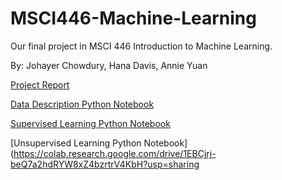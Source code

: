# MSCI446-Machine-Learning
Our final project in MSCI 446 Introduction to Machine Learning.

By: Johayer Chowdury, Hana Davis, Annie Yuan

[Project Report](https://docs.google.com/document/d/e/2PACX-1vQAsRUSkjgmjDqJHVS2CT2GxOSC8H6R8k9gzaK6_o-PLfVZe81O4b55XqriB_jjooEqu24Dsfj9jIM_/pub)

[Data Description Python Notebook](https://colab.research.google.com/drive/1YQkHuFLg1mQQaSlJ4ZGFjn91i94TiVmy?usp=sharing)

[Supervised Learning Python Notebook](https://colab.research.google.com/drive/168U1ahftcN8uzGZoseUsyTg5NQCWouN2?usp=sharing)

[Unsupervised Learning Python Notebook](https://colab.research.google.com/drive/1EBCjrj-beQ7a2hdRYW8xZ4bzrtrV4KbH?usp=sharing
